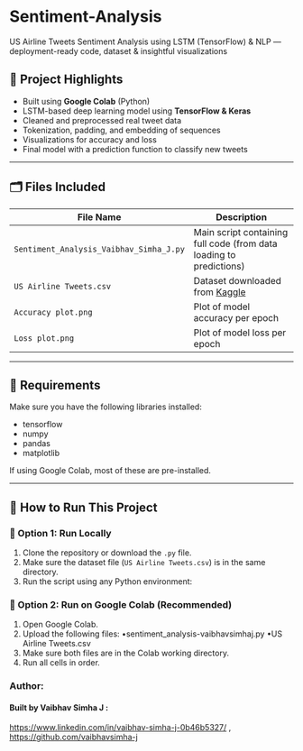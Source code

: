 # Sentiment-Analysis
US Airline Tweets Sentiment Analysis using LSTM (TensorFlow) &amp; NLP — deployment-ready code, dataset &amp; insightful visualizations
## 📌 Project Highlights

- Built using **Google Colab** (Python)
- LSTM-based deep learning model using **TensorFlow & Keras**
- Cleaned and preprocessed real tweet data
- Tokenization, padding, and embedding of sequences
- Visualizations for accuracy and loss
- Final model with a prediction function to classify new tweets

---

## 🗂 Files Included

| File Name                    | Description                                  |
|-----------------------------|----------------------------------------------|
| `Sentiment_Analysis_Vaibhav_Simha_J.py` | Main script containing full code (from data loading to predictions) |
| `US Airline Tweets.csv`     | Dataset downloaded from [Kaggle](https://www.kaggle.com/datasets/crowdflower/twitter-airline-sentiment) |
| `Accuracy plot.png`         | Plot of model accuracy per epoch             |
| `Loss plot.png`             | Plot of model loss per epoch                 |

---

## 🔧 Requirements

Make sure you have the following libraries installed:
- tensorflow
- numpy
- pandas
- matplotlib

If using Google Colab, most of these are pre-installed.

---

## 🚀 How to Run This Project

### 📍 Option 1: Run Locally
1. Clone the repository or download the `.py` file.
2. Make sure the dataset file (`US Airline Tweets.csv`) is in the same directory.
3. Run the script using any Python environment:

### 📍 Option 2: Run on Google Colab (Recommended)
1. Open Google Colab.
2. Upload the following files:
•sentiment_analysis-vaibhavsimhaj.py
•US Airline Tweets.csv
3. Make sure both files are in the Colab working directory.
4. Run all cells in order.


### Author:
#### Built by Vaibhav Simha J : 
https://www.linkedin.com/in/vaibhav-simha-j-0b46b5327/ ,
https://github.com/vaibhavsimha-j
